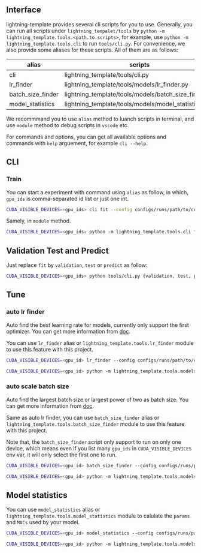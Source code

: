 ## Interface

lightning-template provides several cli scripts for you to use. Generally, you can run all scripts under `lightning_tempalet/tools` by `python -m lightning_template.tools.<path.to.scripts>`, for example, use `python -m lightning_template.tools.cli` to run `tools/cli.py`. For convenience, we also provide some aliases for these scripts. All of them are as follows:

| alias             | scripts                                              |
| ----------------- | ---------------------------------------------------- |
| cli               | lightning_template/tools/cli.py                      |
| lr_finder         | lightning_template/tools/models/lr_finder.py         |
| batch_size_finder | lightning_template/tools/models/batch_size_finder.py |
| model_statistics  | lightning_template/tools/models/model_statistics.py  |

We recommmand you to use `alias` method to luanch scripts in terminal, and use `module` method to debug scripts in `vscode` etc.

For commands and options, you can get all available options and commands with `help` arguement, for example `cli --help`.

## CLI

### Train

You can start a experiment with command using `alias` as follow, in which, `gpu_ids` is comma-separated id list or just one int.

```bash
CUDA_VISIBLE_DEVICES=<gpu_ids> cli fit --config configs/runs/path/to/config
```

Samely, in `module` method.

```bash
CUDA_VISIBLE_DEVICES=<gpu_ids> python -m lightning_template.tools.cli fit --config configs/runs/path/to/config
```

## Validation Test and Predict

Just replace `fit` by `validation`, `test` or `predict` as follow:

```bash
CUDA_VISIBLE_DEVICES=<gpu_ids> python tools/cli.py {validation, test, predict} --config configs/runs/path/to/config
```

## Tune

### auto lr finder

Auto find the best learning rate for models, currently only support the first optimizer. You can get more information from [doc](https://lightning.ai/docs/pytorch/latest/advanced/training_tricks.html#learning-rate-finder).

You can use `lr_finder` alias or `lightning_template.tools.lr_finder` module to use this feature with this project.

```bash
CUDA_VISIBLE_DEVICES=<gpu_id> lr_finder --config configs/runs/path/to/config
```

```bash
CUDA_VISIBLE_DEVICES=<gpu_id> python -m lightning_template.tools.models.lr_finder --config configs/runs/path/to/config
```

### auto scale batch size

Auto find the largest batch size or largest power of two as batch size. You can get more information from [doc](https://lightning.ai/docs/pytorch/latest/advanced/training_tricks.html#batch-size-finder).

Same as auto lr finder, you can use `batch_size_finder` alias or `lightning_template.tools.batch_size_finder` module to use this feature with this project.

Note that, the `batch_size_finder` script only support to run on only one device, which means even if you list many `gpu_ids` in `CUDA_VISIBLE_DEVICES` env var, it will only select the first one to run.

```bash
CUDA_VISIBLE_DEVICES=<gpu_id> batch_size_finder --config configs/runs/path/to/config
```

```bash
CUDA_VISIBLE_DEVICES=<gpu_id> python -m lightning_template.tools.models.batch_size_finder --config configs/runs/path/to/config
```

## Model statistics

You can use `model_statistics` alias or `lightning_template.tools.model_statistics` module to calulate the `params` and `MACs` used by your model.

```bash
CUDA_VISIBLE_DEVICES=<gpu_id> model_statistics --config configs/runs/path/to/config
```

```bash
CUDA_VISIBLE_DEVICES=<gpu_id> python -m lightning_template.tools.models.model_statistics --config configs/runs/path/to/config
```
